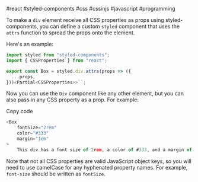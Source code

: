 #react #styled-components #css #cssinjs #javascript #programming 

To make a `div` element receive all CSS properties as props using styled-components, you can define a custom `styled` component that uses the `attrs` function to spread the props onto the element.

Here's an example:

```javascript
import styled from "styled-components";
import { CSSProperties } from "react";

export const Box = styled.div.attrs(props => ({
  ...props,
}))<Partial<CSSProperties>>``;
```

Now you can use the `Div` component like any other element, but you can also pass in any CSS property as a prop. For example:

Copy code
```javascript
<Box 
	fontSize="2rem"
	color="#333"
	margin="1em"
>
	This div has a font size of 2rem, a color of #333, and a margin of 1em. </Box>
```
Note that not all CSS properties are valid JavaScript object keys, so you will need to use camelCase for any hyphenated property names. For example, `font-size` should be written as `fontSize`.

